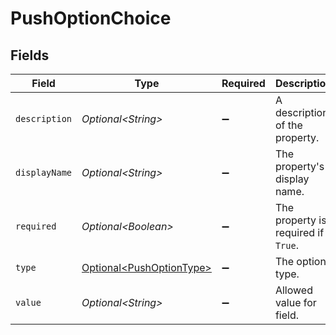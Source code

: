 # PushOptionChoice


## Fields

| Field                                                              | Type                                                               | Required                                                           | Description                                                        |
| ------------------------------------------------------------------ | ------------------------------------------------------------------ | ------------------------------------------------------------------ | ------------------------------------------------------------------ |
| `description`                                                      | *Optional\<String>*                                                | :heavy_minus_sign:                                                 | A description of the property.                                     |
| `displayName`                                                      | *Optional\<String>*                                                | :heavy_minus_sign:                                                 | The property's display name.                                       |
| `required`                                                         | *Optional\<Boolean>*                                               | :heavy_minus_sign:                                                 | The property is required if `True`.                                |
| `type`                                                             | [Optional\<PushOptionType>](../../models/shared/PushOptionType.md) | :heavy_minus_sign:                                                 | The option type.                                                   |
| `value`                                                            | *Optional\<String>*                                                | :heavy_minus_sign:                                                 | Allowed value for field.                                           |